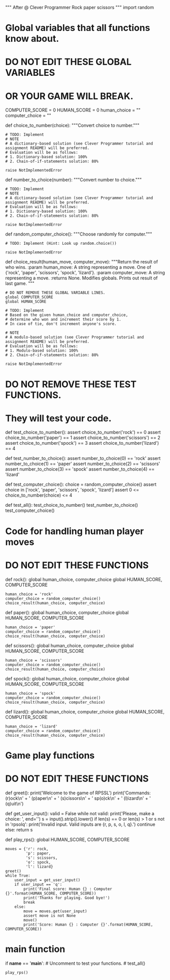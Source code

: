 """
After
@ Clever Programmer
Rock paper scissors
"""
import random

# Global variables that all functions know about.
# DO NOT EDIT THESE GLOBAL VARIABLES
# OR YOUR GAME WILL BREAK.
COMPUTER_SCORE = 0
HUMAN_SCORE = 0
human_choice = ""
computer_choice = ""


def choice_to_number(choice):
    """Convert choice to number."""

    # TODO: Implement
    # NOTE
    # A dictionary-based solution (see Clever Programmer tutorial and assignment README) will be preferred.
    # Evaluation will be as follows:
    # 1. Dictionary-based solution: 100%
    # 2. Chain-of-if-statements solution: 80%

    raise NotImplementedError


def number_to_choice(number):
    """Convert number to choice."""

    # TODO: Implement
    # NOTE
    # A dictionary-based solution (see Clever Programmer tutorial and assignment README) will be preferred.
    # Evaluation will be as follows:
    # 1. Dictionary-based solution: 100%
    # 2. Chain-of-if-statements solution: 80%

    raise NotImplementedError


def random_computer_choice():
    """Choose randomly for computer."""

    # TODO: Implement (Hint: Look up random.choice())

    raise NotImplementedError


def choice_result(human_move, computer_move):
    """Return the result of who wins.
    :param human_move: A string representing a move. One of
                         {'rock', 'paper', 'scissors', 'spock', 'lizard'}.
    :param computer_move: A string representing a move.
    :returns None. Modifies globals. Prints out result of last game.
    """

    # DO NOT REMOVE THESE GLOBAL VARIABLE LINES.
    global COMPUTER_SCORE
    global HUMAN_SCORE

    # TODO: Implement
    # Based on the given human_choice and computer_choice,
    # determine who won and increment their score by 1.
    # In case of tie, don't increment anyone's score.

    # NOTE
    # A modulo-based solution (see Clever Programmer tutorial and assignment README) will be preferred.
    # Evaluation will be as follows:
    # 1. Modulo-based solution: 100%
    # 2. Chain-of-if-statements solution: 80%

    raise NotImplementedError


# DO NOT REMOVE THESE TEST FUNCTIONS.
# They will test your code.
def test_choice_to_number():
    assert choice_to_number('rock') == 0
    assert choice_to_number('paper') == 1
    assert choice_to_number('scissors') == 2
    assert choice_to_number('spock') == 3
    assert choice_to_number('lizard') == 4


def test_number_to_choice():
    assert number_to_choice(0) == 'rock'
    assert number_to_choice(1) == 'paper'
    assert number_to_choice(2) == 'scissors'
    assert number_to_choice(3) == 'spock'
    assert number_to_choice(4) == 'lizard'


def test_computer_choice():
    choice = random_computer_choice()
    assert choice in ['rock', 'paper', 'scissors', 'spock', 'lizard']
    assert 0 <= choice_to_number(choice) <= 4


def test_all():
    test_choice_to_number()
    test_number_to_choice()
    test_computer_choice()


# Code for handling human player moves
# DO NOT EDIT THESE FUNCTIONS
def rock():
    global human_choice, computer_choice
    global HUMAN_SCORE, COMPUTER_SCORE

    human_choice = 'rock'
    computer_choice = random_computer_choice()
    choice_result(human_choice, computer_choice)


def paper():
    global human_choice, computer_choice
    global HUMAN_SCORE, COMPUTER_SCORE

    human_choice = 'paper'
    computer_choice = random_computer_choice()
    choice_result(human_choice, computer_choice)


def scissors():
    global human_choice, computer_choice
    global HUMAN_SCORE, COMPUTER_SCORE

    human_choice = 'scissors'
    computer_choice = random_computer_choice()
    choice_result(human_choice, computer_choice)


def spock():
    global human_choice, computer_choice
    global HUMAN_SCORE, COMPUTER_SCORE

    human_choice = 'spock'
    computer_choice = random_computer_choice()
    choice_result(human_choice, computer_choice)


def lizard():
    global human_choice, computer_choice
    global HUMAN_SCORE, COMPUTER_SCORE

    human_choice = 'lizard'
    computer_choice = random_computer_choice()
    choice_result(human_choice, computer_choice)


# Game play functions
# DO NOT EDIT THESE FUNCTIONS
def greet():
    print('Welcome to the game of RPSSL')
    print('Commands: (r)ock\n' +
          '          (p)aper\n' +
          '          (s)cissors\n' +
          '          sp(o)ck\n' +
          '          (l)izard\n' +
          '          (q)uit\n')


def get_user_input():
    valid = False
    while not valid:
        print('Please, make a choice: ', end='')
        s = input().strip().lower()
        if len(s) == 0 or len(s) > 1 or s not in 'rpsolq':
            print('Invalid input. Valid inputs are {r, p, s, o, l, q}.')
            continue
        else:
            return s


def play_rps():
    global HUMAN_SCORE, COMPUTER_SCORE

    moves = {'r': rock,
             'p': paper,
             's': scissors,
             'o': spock,
             'l': lizard}
    greet()
    while True:
        user_input = get_user_input()
        if user_input == 'q':
            print('Final score: Human {} : Computer {}'.format(HUMAN_SCORE, COMPUTER_SCORE))
            print('Thanks for playing. Good bye!')
            break
        else:
            move = moves.get(user_input)
            assert move is not None
            move()
            print('Score: Human {} : Computer {}'.format(HUMAN_SCORE, COMPUTER_SCORE))


# main function
if __name__ == '__main__':
    # Uncomment to test your functions.
    # test_all()

    play_rps()
